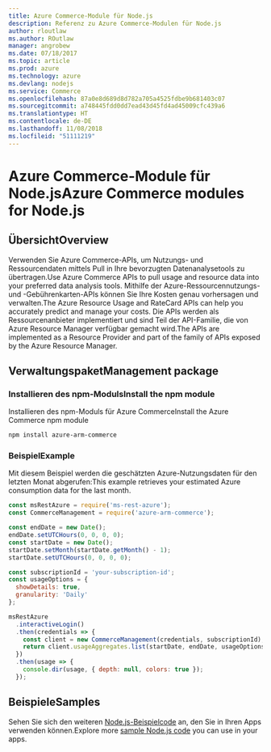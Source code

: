 ```yaml
---
title: Azure Commerce-Module für Node.js
description: Referenz zu Azure Commerce-Modulen für Node.js
author: rloutlaw
ms.author: ROutlaw
manager: angrobew
ms.date: 07/18/2017
ms.topic: article
ms.prod: azure
ms.technology: azure
ms.devlang: nodejs
ms.service: Commerce
ms.openlocfilehash: 87a0e8d689d8d782a705a4525fdbe9b681403c07
ms.sourcegitcommit: a748445fdd0dd7ead43d45fd4ad45009cfc439a6
ms.translationtype: HT
ms.contentlocale: de-DE
ms.lasthandoff: 11/08/2018
ms.locfileid: "51111219"
---
```

# <a name="azure-commerce-modules-for-nodejs"></a><span data-ttu-id="d88c0-103">Azure Commerce-Module für Node.js</span><span class="sxs-lookup"><span data-stu-id="d88c0-103">Azure Commerce modules for Node.js</span></span>

## <a name="overview"></a><span data-ttu-id="d88c0-104">Übersicht</span><span class="sxs-lookup"><span data-stu-id="d88c0-104">Overview</span></span>

<span data-ttu-id="d88c0-105">Verwenden Sie Azure Commerce-APIs, um Nutzungs- und Ressourcendaten mittels Pull in Ihre bevorzugten Datenanalysetools zu übertragen.</span><span class="sxs-lookup"><span data-stu-id="d88c0-105">Use Azure Commerce APIs to pull usage and resource data into your preferred data analysis tools.</span></span> <span data-ttu-id="d88c0-106">Mithilfe der Azure-Ressourcennutzungs- und -Gebührenkarten-APIs können Sie Ihre Kosten genau vorhersagen und verwalten.</span><span class="sxs-lookup"><span data-stu-id="d88c0-106">The Azure Resource Usage and RateCard APIs can help you accurately predict and manage your costs.</span></span> <span data-ttu-id="d88c0-107">Die APIs werden als Ressourcenanbieter implementiert und sind Teil der API-Familie, die von Azure Resource Manager verfügbar gemacht wird.</span><span class="sxs-lookup"><span data-stu-id="d88c0-107">The APIs are implemented as a Resource Provider and part of the family of APIs exposed by the Azure Resource Manager.</span></span>

## <a name="management-package"></a><span data-ttu-id="d88c0-108">Verwaltungspaket</span><span class="sxs-lookup"><span data-stu-id="d88c0-108">Management package</span></span>

### <a name="install-the-npm-module"></a><span data-ttu-id="d88c0-109">Installieren des npm-Moduls</span><span class="sxs-lookup"><span data-stu-id="d88c0-109">Install the npm module</span></span>

<span data-ttu-id="d88c0-110">Installieren des npm-Moduls für Azure Commerce</span><span class="sxs-lookup"><span data-stu-id="d88c0-110">Install the Azure Commerce npm module</span></span>

```bash
npm install azure-arm-commerce
```

### <a name="example"></a><span data-ttu-id="d88c0-111">Beispiel</span><span class="sxs-lookup"><span data-stu-id="d88c0-111">Example</span></span>

<span data-ttu-id="d88c0-112">Mit diesem Beispiel werden die geschätzten Azure-Nutzungsdaten für den letzten Monat abgerufen:</span><span class="sxs-lookup"><span data-stu-id="d88c0-112">This example retrieves your estimated Azure consumption data for the last month.</span></span>

```javascript
const msRestAzure = require('ms-rest-azure');
const CommerceManagement = require('azure-arm-commerce');

const endDate = new Date();
endDate.setUTCHours(0, 0, 0, 0);
const startDate = new Date();
startDate.setMonth(startDate.getMonth() - 1);
startDate.setUTCHours(0, 0, 0, 0);

const subscriptionId = 'your-subscription-id';
const usageOptions = {
  showDetails: true,
  granularity: 'Daily'
};

msRestAzure
  .interactiveLogin()
  .then(credentials => {
    const client = new CommerceManagement(credentials, subscriptionId);
    return client.usageAggregates.list(startDate, endDate, usageOptions);
  })
  .then(usage => {
    console.dir(usage, { depth: null, colors: true });
  });
```

## <a name="samples"></a><span data-ttu-id="d88c0-113">Beispiele</span><span class="sxs-lookup"><span data-stu-id="d88c0-113">Samples</span></span>

<span data-ttu-id="d88c0-114">Sehen Sie sich den weiteren [Node.js-Beispielcode](https://azure.microsoft.com/resources/samples/?platform=nodejs) an, den Sie in Ihren Apps verwenden können.</span><span class="sxs-lookup"><span data-stu-id="d88c0-114">Explore more [sample Node.js code](https://azure.microsoft.com/resources/samples/?platform=nodejs) you can use in your apps.</span></span>
